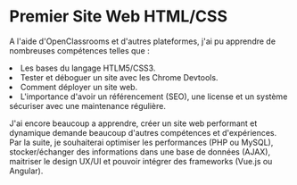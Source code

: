 # Premier Site Web HTML/CSS
A l'aide d'OpenClassrooms et d'autres plateformes, j'ai pu apprendre de nombreuses compétences telles que :
<li>Les bases du langage HTLM5/CSS3.
<li>Tester et déboguer un site avec les Chrome Devtools.
<li>Comment déployer un site web.
<li>L'importance d'avoir un référencement (SEO), une license et un système sécuriser avec une maintenance régulière.

J'ai encore beaucoup a apprendre, créer un site web performant et dynamique demande beaucoup d'autres compétences et d'expériences.
<br>Par la suite, je souhaiterai optimiser les performances (PHP ou MySQL), stocker/échanger des informations dans une base de données (AJAX), maitriser le design UX/UI et pouvoir intégrer des frameworks (Vue.js ou Angular).

